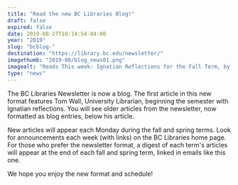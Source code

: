 ```yaml
---
title: "Read the new BC Libraries Blog!"
draft: false
expired: false
date: 2019-08-27T16:14:54-04:00
year: "2019"
slug: "bcblog-"
destination: "https://library.bc.edu/newsletter/"
imagethumb: "2019-08/blog_news01.png"
imagealt: "Reads This week: Ignatian Reflections for the Fall Term, by Tom Wall, University Librarian."
type: "news"
---
```


The BC Libraries Newsletter is now a blog. The first article in this new format features Tom Wall, University Librarian, beginning the semester with Ignatian reflections. You will see older articles from the newsletter, now formatted as blog entries, below his article.

New articles will appear each Monday during the fall and spring terms. Look for announcements each week (with links) on the BC Libraries home page. For those who prefer the newsletter format, a digest of each term's articles will appear at the end of each fall and spring term, linked in emails like this one.

We hope you enjoy the new format and schedule!